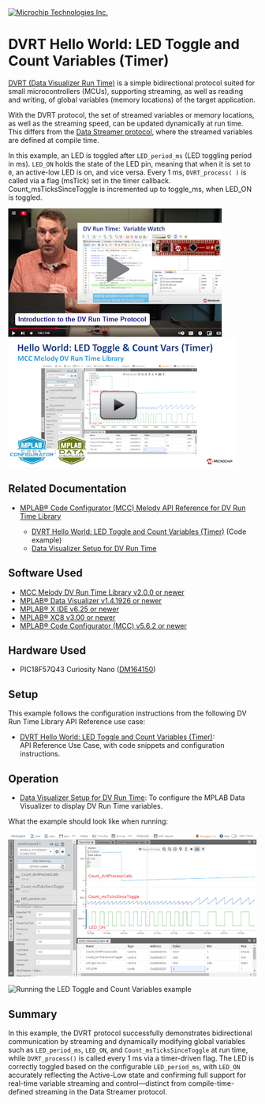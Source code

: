 <!-- MPAE-20361 Please do not change this logo with link -->

<a target="_blank" href="https://www.microchip.com/" id="top-of-page">
   <picture>
      <source media="(prefers-color-scheme: light)" srcset="images/mchp_logo_light.png" width="350">
      <source media="(prefers-color-scheme: dark)" srcset="images/mchp_logo_dark.png" width="350">
      <img alt="Microchip Technologies Inc." src="https://www.microchip.com/content/experience-fragments/mchp/en_us/site/header/master/_jcr_content/root/responsivegrid/header/logo.coreimg.100.300.png/1605828081463/microchip.png">
   </picture>
</a>

# DVRT Hello World: LED Toggle and Count Variables (Timer)

[DVRT (Data Visualizer Run Time)](https://onlinedocs.microchip.com/v2/keyword-lookup?keyword=MDV:DVRT:PROTOCOL&version=latest&redirect=true) is a simple bidirectional protocol suited for small microcontrollers (MCUs), supporting streaming, as well as reading and writing, of global variables (memory locations) of the target application.

With the DVRT protocol, the set of streamed variables or memory locations, as well as the streaming speed, can be updated dynamically at run time. This differs from the [Data Streamer protocol](https://onlinedocs.microchip.com/v2/keyword-lookup?keyword=MDV:VARIABLE_STREAMERS&version=latest&redirect=true), where the streamed variables are defined at compile time.

In this example, an LED is toggled after `LED_period_ms` (LED toggling period in ms). `LED_ON` holds the state of the LED pin, meaning that when it is set to `0`, an active-low LED is on, and vice versa. Every 1 ms, `DVRT_process( )` is called via a flag (msTick) set in the timer callback.
Count_msTicksSinceToggle is incremented up to toggle_ms, when LED_ON is toggled.  

 [![Intro to DV Run Time Protocol](images\IntroToDVRunTime-Video.png)](https://www.youtube.com/watch?v=d99qiWsrbDc) [![Watch the video on YouTube](images/HelloWorldLedToggleCountVars-Video.png)](https://www.youtube.com/watch?v=80OA-Cw0F_k)

## Related Documentation
- [MPLAB® Code Configurator (MCC) Melody API Reference for DV Run Time Library](https://onlinedocs.microchip.com/v2/keyword-lookup?keyword=DV-RUN-TIME-LIBRARY&version=latest&redirect=true)

     - [DVRT Hello World: LED Toggle and Count Variables (Timer)](https://onlinedocs.microchip.com/v2/keyword-lookup?keyword=SCF-LIBRARY-DVRT-USECASES.DVRT_USECASES_1&version=latest&redirect=true) (Code example)
     - [Data Visualizer Setup for DV Run Time](https://onlinedocs.microchip.com/v2/keyword-lookup?keyword=DV.SETUP.DVRUNTIME&version=latest&redirect=true) 

## Software Used

- [MCC Melody DV Run Time Library v2.0.0 or newer](https://onlinedocs.microchip.com/v2/keyword-lookup?keyword=DV-RUN-TIME-LIBRARY&version=latest&redirect=true)
- [MPLAB® Data Visualizer v1.4.1926 or newer](https://www.microchip.com/en-us/tools-resources/debug/mplab-data-visualizer)
- [MPLAB® X IDE v6.25 or newer](http://www.microchip.com/mplab/mplab-x-ide)
- [MPLAB® XC8 v3.00 or newer](http://www.microchip.com/mplab/compilers)
- [MPLAB® Code Configurator (MCC) v5.6.2 or newer](https://www.microchip.com/mplab/mplab-code-configurator)

## Hardware Used

- PIC18F57Q43 Curiosity Nano ([DM164150](https://www.microchip.com/en-us/development-tool/DM164150))

## Setup

This example follows the configuration instructions from the following DV Run Time Library API Reference use case:  
- [DVRT Hello World: LED Toggle and Count Variables (Timer)](https://onlinedocs.microchip.com/v2/keyword-lookup?keyword=SCF-LIBRARY-DVRT-USECASES.DVRT_USECASES_1&version=latest&redirect=true): <br>API Reference Use Case, with code snippets and configuration instructions. 

## Operation

- [Data Visualizer Setup for DV Run Time](https://onlinedocs.microchip.com/v2/keyword-lookup?keyword=DV.SETUP.DVRUNTIME&version=latest&redirect=true): To configure the MPLAB Data Visualizer to display DV Run Time variables.  

What the example should look like when running: 

![running the use case](images\DVRTHelloWorld-LEDToggleCountVariables-RunningTheUseCase_high.png)


![Running the LED Toggle and Count Variables example](images\Running_LED_Toggle_and_Count_Variables.gif)

## Summary

In this example, the DVRT protocol successfully demonstrates bidirectional communication by streaming and dynamically modifying global variables such as `LED_period_ms`, `LED_ON`, and `Count_msTicksSinceToggle` at run time, while `DVRT_process()` is called every 1 ms via a timer-driven flag. The LED is correctly toggled based on the configurable `LED_period_ms`, with `LED_ON` accurately reflecting the Active-Low state and confirming full support for real-time variable streaming and control—distinct from compile-time-defined streaming in the Data Streamer protocol.

